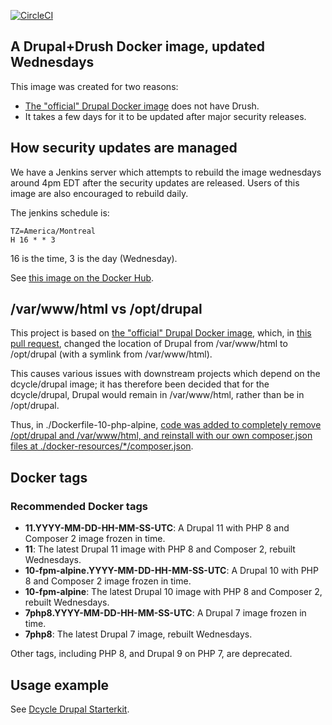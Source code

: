 [![CircleCI](https://circleci.com/gh/dcycle/docker-drupal.svg?style=svg)](https://circleci.com/gh/dcycle/docker-drupal)

A Drupal+Drush Docker image, updated Wednesdays
-----

This image was created for two reasons:

 * [The "official" Drupal Docker image](https://hub.docker.com/_/drupal/) does not have Drush.
 * It takes a few days for it to be updated after major security releases.

How security updates are managed
-----

We have a Jenkins server which attempts to rebuild the image wednesdays around 4pm EDT after the security updates are released. Users of this image are also encouraged to rebuild daily.

The jenkins schedule is:

    TZ=America/Montreal
    H 16 * * 3

16 is the time, 3 is the day (Wednesday).

See [this image on the Docker Hub](https://hub.docker.com/r/dcycle/drupal/).

/var/www/html vs /opt/drupal
-----

This project is based on [the "official" Drupal Docker image](https://hub.docker.com/_/drupal/), which, in [this pull request](https://github.com/docker-library/drupal/pull/176), changed the location of Drupal from /var/www/html to /opt/drupal (with a symlink from /var/www/html).

This causes various issues with downstream projects which depend on the dcycle/drupal image; it has therefore been decided that for the dcycle/drupal, Drupal would remain in /var/www/html, rather than be in /opt/drupal.

Thus, in ./Dockerfile-10-php-alpine, [code was added to completely remove /opt/drupal and /var/www/html, and reinstall with our own composer.json files at ./docker-resources/*/composer.json](https://github.com/dcycle/docker-drupal/pull/13).

Docker tags
-----

### Recommended Docker tags

* **11.YYYY-MM-DD-HH-MM-SS-UTC**: A Drupal 11 with PHP 8 and Composer 2 image frozen in time.
* **11**: The latest Drupal 11 image with PHP 8 and Composer 2, rebuilt Wednesdays.
* **10-fpm-alpine.YYYY-MM-DD-HH-MM-SS-UTC**: A Drupal 10 with PHP 8 and Composer 2 image frozen in time.
* **10-fpm-alpine**: The latest Drupal 10 image with PHP 8 and Composer 2, rebuilt Wednesdays.
* **7php8.YYYY-MM-DD-HH-MM-SS-UTC**: A Drupal 7 image frozen in time.
* **7php8**: The latest Drupal 7 image, rebuilt Wednesdays.

Other tags, including PHP 8, and Drupal 9 on PHP 7, are deprecated.

Usage example
-----

See [Dcycle Drupal Starterkit](https://github.com/dcycle/starterkit-drupal8site).
